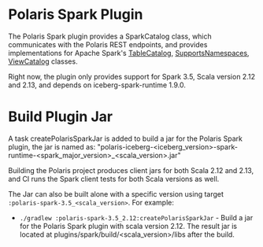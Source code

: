<!--
  Licensed to the Apache Software Foundation (ASF) under one
  or more contributor license agreements.  See the NOTICE file
  distributed with this work for additional information
  regarding copyright ownership.  The ASF licenses this file
  to you under the Apache License, Version 2.0 (the
  "License"); you may not use this file except in compliance
  with the License.  You may obtain a copy of the License at

   http://www.apache.org/licenses/LICENSE-2.0

  Unless required by applicable law or agreed to in writing,
  software distributed under the License is distributed on an
  "AS IS" BASIS, WITHOUT WARRANTIES OR CONDITIONS OF ANY
  KIND, either express or implied.  See the License for the
  specific language governing permissions and limitations
  under the License.
-->

# Polaris Spark Plugin

The Polaris Spark plugin provides a SparkCatalog class, which communicates with the Polaris
REST endpoints, and provides implementations for Apache Spark's
[TableCatalog](https://github.com/apache/spark/blob/v3.5.5/sql/catalyst/src/main/java/org/apache/spark/sql/connector/catalog/TableCatalog.java),
[SupportsNamespaces](https://github.com/apache/spark/blob/v3.5.5/sql/catalyst/src/main/java/org/apache/spark/sql/connector/catalog/SupportsNamespaces.java),
[ViewCatalog](https://github.com/apache/spark/blob/v3.5.5/sql/catalyst/src/main/java/org/apache/spark/sql/connector/catalog/ViewCatalog.java) classes.

Right now, the plugin only provides support for Spark 3.5, Scala version 2.12 and 2.13,
and depends on iceberg-spark-runtime 1.9.0.

# Build Plugin Jar
A task createPolarisSparkJar is added to build a jar for the Polaris Spark plugin, the jar is named as:
"polaris-iceberg-<iceberg_version>-spark-runtime-<spark_major_version>_<scala_version>.jar"

Building the Polaris project produces client jars for both Scala 2.12 and 2.13, and CI runs the Spark
client tests for both Scala versions as well.

The Jar can also be built alone with a specific version using target `:polaris-spark-3.5_<scala_version>`. For example:
- `./gradlew :polaris-spark-3.5_2.12:createPolarisSparkJar` - Build a jar for the Polaris Spark plugin with scala version 2.12.
The result jar is located at plugins/spark/build/<scala_version>/libs after the build.

